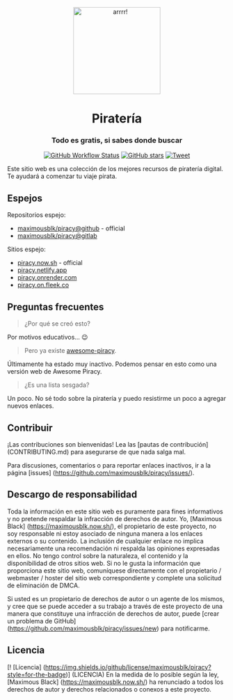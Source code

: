 <div align="center">
  <a href="https://piracy.now.sh"><img width="200" src="https://piracy.now.sh/img/logo.svg" alt="arrrr!"></a>
  <h1 align="center">Piratería</h1>
  <h3 align="center">Todo es gratis, si sabes donde buscar</h3>
</div>

<div align="center">
  <a href="https://web.archive.org/web/*/https://piracy.now.sh/"><img alt="GitHub Workflow Status" src="https://img.shields.io/github/workflow/status/maximousblk/piracy/archive?label=Internet%20Archive&logo=github%20actions&logoColor=fff&style=for-the-badge"></a>
  <a href="https://github.com/maximousblk/piracy"><img src="https://img.shields.io/github/stars/maximousblk/piracy?color=555&logo=github&style=for-the-badge" alt="GitHub stars"></a>
  <a href="https://twitter.com/intent/tweet?text=Head over to https://piracy.now.sh/ for amazing %23piracy links and resources!"><img src="https://img.shields.io/badge/-tweet%20about%20this-1da1f2?logoColor=fff&logo=twitter&labelColor=1da1f2&style=for-the-badge" alt="Tweet"></a>
</div>

Este sitio web es una colección de los mejores recursos de piratería digital. Te ayudará a comenzar tu viaje pirata. 

## Espejos

Repositorios espejo:

- [maximousblk/piracy@github](https://github.com/maximousblk/piracy) - official
- [maximousblk/piracy@gitlab](https://gitlab.com/maximousblk/piracy)

Sitios espejo:
- [piracy.now.sh](https://piracy.now.sh/) - official
- [piracy.netlify.app](https://piracy.netlify.app/)
- [piracy.onrender.com](https://piracy.onrender.com/)
- [piracy.on.fleek.co](https://piracy.on.fleek.co/)

## Preguntas frecuentes

> ¿Por qué se creó esto?

Por motivos educativos... :wink:

> Pero ya existe [awesome-piracy](https://github.com/Igglybuff/awesome-piracy).

Últimamente ha estado muy inactivo. Podemos pensar en esto como una versión web de Awesome Piracy. 

> ¿Es una lista sesgada?

Un poco. No sé todo sobre la piratería y puedo resistirme un poco a agregar nuevos enlaces. 

## Contribuir

¡Las contribuciones son bienvenidas! Lea las [pautas de contribución] (CONTRIBUTING.md) para asegurarse de que nada salga mal.

Para discusiones, comentarios o para reportar enlaces inactivos, ir a la página [issues] (https://github.com/maximousblk/piracy/issues/). 

## Descargo de responsabilidad

Toda la información en este sitio web es puramente para fines informativos y no pretende respaldar la infracción de derechos de autor. Yo, [Maximous Black] (https://maximousblk.now.sh/), el propietario de este proyecto, no soy responsable ni estoy asociado de ninguna manera a los enlaces externos o su contenido. La inclusión de cualquier enlace no implica necesariamente una recomendación ni respalda las opiniones expresadas en ellos. No tengo control sobre la naturaleza, el contenido y la disponibilidad de otros sitios web. Si no le gusta la información que proporciona este sitio web, comuníquese directamente con el propietario / webmaster / hoster del sitio web correspondiente y complete una solicitud de eliminación de DMCA.

Si usted es un propietario de derechos de autor o un agente de los mismos, y cree que se puede acceder a su trabajo a través de este proyecto de una manera que constituye una infracción de derechos de autor, puede [crear un problema de GitHub] (https://github.com/maximousblk/piracy/issues/new) para notificarme.

## Licencia

[! [Licencia] (https://img.shields.io/github/license/maximousblk/piracy?style=for-the-badge)] (LICENCIA)
En la medida de lo posible según la ley, [Maximous Black] (https://maximousblk.now.sh/) ha renunciado a todos los derechos de autor y derechos relacionados o conexos a este proyecto.
